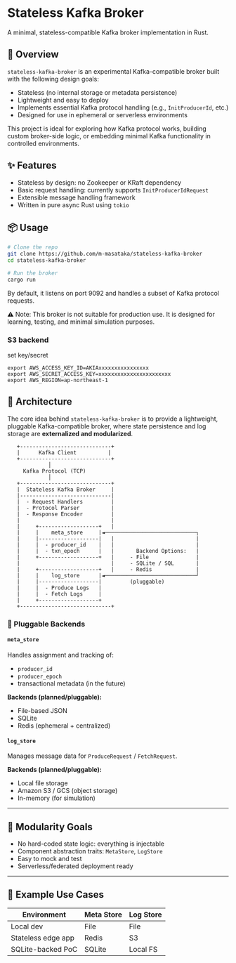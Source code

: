 # Stateless Kafka Broker

A minimal, stateless-compatible Kafka broker implementation in Rust.

## 🚀 Overview

`stateless-kafka-broker` is an experimental Kafka-compatible broker built with the following design goals:

- Stateless (no internal storage or metadata persistence)
- Lightweight and easy to deploy
- Implements essential Kafka protocol handling (e.g., `InitProducerId`, etc.)
- Designed for use in ephemeral or serverless environments

This project is ideal for exploring how Kafka protocol works, building custom broker-side logic, or embedding minimal Kafka functionality in controlled environments.

## ✨ Features

- Stateless by design: no Zookeeper or KRaft dependency
- Basic request handling: currently supports `InitProducerIdRequest`
- Extensible message handling framework
- Written in pure async Rust using `tokio`

## 📦 Usage

```bash
# Clone the repo
git clone https://github.com/m-masataka/stateless-kafka-broker
cd stateless-kafka-broker

# Run the broker
cargo run
```
By default, it listens on port 9092 and handles a subset of Kafka protocol requests.

⚠️ Note: This broker is not suitable for production use. It is designed for learning, testing, and minimal simulation purposes.

### S3 backend
set key/secret

```
export AWS_ACCESS_KEY_ID=AKIAxxxxxxxxxxxxxxxx
export AWS_SECRET_ACCESS_KEY=xxxxxxxxxxxxxxxxxxxxxxx
export AWS_REGION=ap-northeast-1
```

## 🧩 Architecture

The core idea behind `stateless-kafka-broker` is to provide a lightweight, pluggable Kafka-compatible broker, where state persistence and log storage are **externalized and modularized**.

```
   +-----------------------------+
   |      Kafka Client          |
   +-----------------------------+
             │
     Kafka Protocol (TCP)
             │
   +-----------------------------+
   |  Stateless Kafka Broker     |
   |-----------------------------|
   |  - Request Handlers         |
   |  - Protocol Parser          |
   |  - Response Encoder         |
   |                             |
   |     +-------------------+   |
   |     |    meta_store     |◄─────────────────────────────┐
   |     |-------------------|   |                          |
   |     |  - producer_id    |   |                          |
   |     |  - txn_epoch      |   |       Backend Options:   |
   |     +-------------------+   |     - File               |
   |                             |     - SQLite / SQL       |
   |     +-------------------+   |     - Redis              |
   |     |    log_store      |◄─────────────────────────────┘
   |     |-------------------|         (pluggable)         
   |     |  - Produce Logs   |
   |     |  - Fetch Logs     |
   |     +-------------------+
   +-----------------------------+
```


### 🔧 Pluggable Backends

#### `meta_store`
Handles assignment and tracking of:
- `producer_id`
- `producer_epoch`
- transactional metadata (in the future)

**Backends (planned/pluggable):**
- File-based JSON
- SQLite
- Redis (ephemeral + centralized)

#### `log_store`
Manages message data for `ProduceRequest` / `FetchRequest`.

**Backends (planned/pluggable):**
- Local file storage
- Amazon S3 / GCS (object storage)
- In-memory (for simulation)

---

## 🧱 Modularity Goals

- No hard-coded state logic: everything is injectable
- Component abstraction traits: `MetaStore`, `LogStore`
- Easy to mock and test
- Serverless/federated deployment ready

---

## 📌 Example Use Cases

| Environment        | Meta Store   | Log Store  |
|--------------------|--------------|------------|
| Local dev          | File         | File       |
| Stateless edge app | Redis        | S3         |
| SQLite-backed PoC  | SQLite       | Local FS   |

